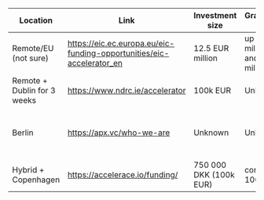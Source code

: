 
| Location                    | Link                                                                  | Investment size        | Grant/Investment Split                                         | Note                                     |
| --------------------------- | --------------------------------------------------------------------- | ---------------------- | -------------------------------------------------------------- | ---------------------------------------- |
| Remote/EU (not sure)        | https://eic.ec.europa.eu/eic-funding-opportunities/eic-accelerator_en | 12.5 EUR million       | up to 2.5 EUR million as grant and up to 10 EUR million equity |                                          |
| Remote + Dublin for 3 weeks | https://www.ndrc.ie/accelerator                                       | 100k EUR               | Unknown                                                        | we must be incorporate in Ireland        |
| Berlin                      | https://apx.vc/who-we-are                                             | Unknown                | Unknown                                                        | Call themselves: "The earliest-stage VC" |
| Hybrid + Copenhagen         | https://accelerace.io/funding/                                        | 750 000 DKK (100k EUR) | convertible loan 100%                                          |                                          |

